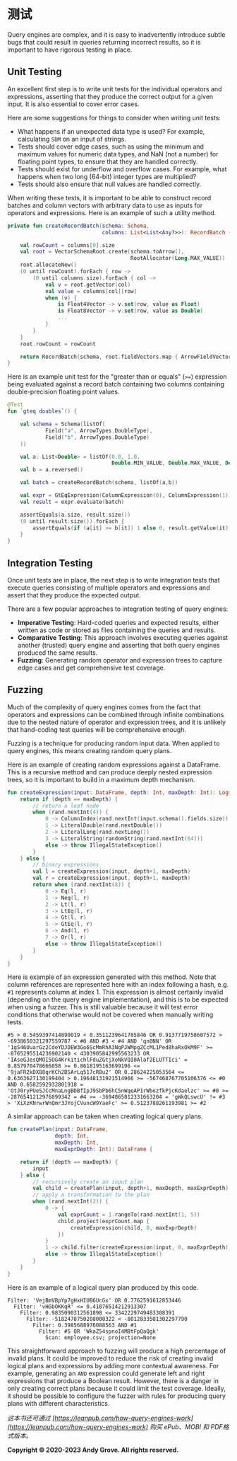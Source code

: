# 测试

Query engines are complex, and it is easy to inadvertently introduce subtle bugs that could result in queries returning incorrect results, so it is important to have rigorous testing in place.

## Unit Testing
An excellent first step is to write unit tests for the individual operators and expressions, asserting that they produce the correct output for a given input. It is also essential to cover error cases.

Here are some suggestions for things to consider when writing unit tests:

- What happens if an unexpected data type is used? For example, calculating `SUM` on an input of strings.
- Tests should cover edge cases, such as using the minimum and maximum values for numeric data types, and NaN (not a number) for floating point types, to ensure that they are handled correctly.
- Tests should exist for underflow and overflow cases. For example, what happens when two long (64-bit) integer types are multiplied?
- Tests should also ensure that null values are handled correctly.

When writing these tests, it is important to be able to construct record batches and column vectors with arbitrary data to use as inputs for operators and expressions. Here is an example of such a utility method.

```kotlin
private fun createRecordBatch(schema: Schema,
                              columns: List<List<Any?>>): RecordBatch {

    val rowCount = columns[0].size
    val root = VectorSchemaRoot.create(schema.toArrow(),
                                       RootAllocator(Long.MAX_VALUE))
    root.allocateNew()
    (0 until rowCount).forEach { row ->
        (0 until columns.size).forEach { col ->
            val v = root.getVector(col)
            val value = columns[col][row]
            when (v) {
                is Float4Vector -> v.set(row, value as Float)
                is Float8Vector -> v.set(row, value as Double)
                ...
            }
        }
    }
    root.rowCount = rowCount

    return RecordBatch(schema, root.fieldVectors.map { ArrowFieldVector(it) })
}
```

Here is an example unit test for the "greater than or equals" (`>=`) expression being evaluated against a record batch containing two columns containing double-precision floating point values.

```kotlin
@Test
fun `gteq doubles`() {

    val schema = Schema(listOf(
            Field("a", ArrowTypes.DoubleType),
            Field("b", ArrowTypes.DoubleType)
    ))

    val a: List<Double> = listOf(0.0, 1.0,
                                 Double.MIN_VALUE, Double.MAX_VALUE, Double.NaN)
    val b = a.reversed()

    val batch = createRecordBatch(schema, listOf(a,b))

    val expr = GtEqExpression(ColumnExpression(0), ColumnExpression(1))
    val result = expr.evaluate(batch)

    assertEquals(a.size, result.size())
    (0 until result.size()).forEach {
        assertEquals(if (a[it] >= b[it]) 1 else 0, result.getValue(it))
    }
}
```

## Integration Testing

Once unit tests are in place, the next step is to write integration tests that execute queries consisting of multiple operators and expressions and assert that they produce the expected output.

There are a few popular approaches to integration testing of query engines:

- **Imperative Testing**: Hard-coded queries and expected results, either written as code or stored as files containing the queries and results.
- **Comparative Testing**: This approach involves executing queries against another (trusted) query engine and asserting that both query engines produced the same results.
- **Fuzzing**: Generating random operator and expression trees to capture edge cases and get comprehensive test coverage.

## Fuzzing

Much of the complexity of query engines comes from the fact that operators and expressions can be combined through infinite combinations due to the nested nature of operator and expression trees, and it is unlikely that hand-coding test queries will be comprehensive enough.

Fuzzing is a technique for producing random input data. When applied to query engines, this means creating random query plans.

Here is an example of creating random expressions against a DataFrame. This is a recursive method and can produce deeply nested expression trees, so it is important to build in a maximum depth mechanism.

```kotlin
fun createExpression(input: DataFrame, depth: Int, maxDepth: Int): LogicalExpr {
    return if (depth == maxDepth) {
        // return a leaf node
        when (rand.nextInt(4)) {
            0 -> ColumnIndex(rand.nextInt(input.schema().fields.size))
            1 -> LiteralDouble(rand.nextDouble())
            2 -> LiteralLong(rand.nextLong())
            3 -> LiteralString(randomString(rand.nextInt(64)))
            else -> throw IllegalStateException()
        }
    } else {
        // binary expressions
        val l = createExpression(input, depth+1, maxDepth)
        val r = createExpression(input, depth+1, maxDepth)
        return when (rand.nextInt(8)) {
            0 -> Eq(l, r)
            1 -> Neq(l, r)
            2 -> Lt(l, r)
            3 -> LtEq(l, r)
            4 -> Gt(l, r)
            5 -> GtEq(l, r)
            6 -> And(l, r)
            7 -> Or(l, r)
            else -> throw IllegalStateException()
        }
    }
}
```

Here is example of an expression generated with this method. Note that column references are represented here with an index following a hash, e.g. `#1` represents column at index 1. This expression is almost certainly invalid (depending on the query engine implementation), and this is to be expected when using a fuzzer. This is still valuable because it will test error conditions that otherwise would not be covered when manually writing tests.

```
#5 > 0.5459397414890019 < 0.3511239641785846 OR 0.9137719758607572 > -6938650321297559787 < #0 AND #3 < #4 AND 'qn0NN' OR '1gS46UuarGz2CdeYDJDEW3Go6ScMmRhA3NgPJWMpgZCcML1Ped8haRxOkM9F' >= -8765295514236902140 < 4303905842995563233 OR 'IAseGJesQMOI5OG4KrkitichlFduZGtjXoNkVQI0Alaf2ELUTTIci' = 0.857970478666058 >= 0.8618195163699196 <= '9jaFR2kDX88qrKCh2BSArLq517cR8u2' OR 0.28624225053564 <= 0.6363627130199404 > 0.19648131921514966 >= -567468767705106376 <= #0 AND 0.6582592932801918 = 'OtJ0ryPUeSJCcMnaLngBDBfIpJ9SbPb6hC5nWqeAP1rWbozfkPjcKdaelzc' >= #0 >= -2876541212976899342 = #4 >= -3694865812331663204 = 'gWkQLswcU' != #3 > 'XiXzKNrwrWnQmr3JYojCVuncW9YaeFc' >= 0.5123788261193981 >= #2
```

A similar approach can be taken when creating logical query plans.

```kotlin
fun createPlan(input: DataFrame,
               depth: Int,
               maxDepth: Int,
               maxExprDepth: Int): DataFrame {

    return if (depth == maxDepth) {
        input
    } else {
        // recursively create an input plan
        val child = createPlan(input, depth+1, maxDepth, maxExprDepth)
        // apply a transformation to the plan
        when (rand.nextInt(2)) {
            0 -> {
                val exprCount = 1.rangeTo(rand.nextInt(1, 5))
                child.project(exprCount.map {
                    createExpression(child, 0, maxExprDepth)
                })
            }
            1 -> child.filter(createExpression(input, 0, maxExprDepth))
            else -> throw IllegalStateException()
        }
    }
}
```

Here is an example of a logical query plan produced by this code.

```
Filter: 'VejBmVBpYp7gHxHIUB6UcGx' OR 0.7762591612853446
  Filter: 'vHGbOKKqR' <= 0.41876514212913307
    Filter: 0.9835090312561898 <= 3342229749483308391
      Filter: -5182478750208008322 < -8012833501302297790
        Filter: 0.3985688976088563 AND #1
          Filter: #5 OR 'WkaZ54spnoI4MBtFpQaQgk'
            Scan: employee.csv; projection=None
```

This straightforward approach to fuzzing will produce a high percentage of invalid plans. It could be improved to reduce the risk of creating invalid logical plans and expressions by adding more contextual awareness. For example, generating an `AND` expression could generate left and right expressions that produce a Boolean result. However, there is a danger in only creating correct plans because it could limit the test coverage. Ideally, it should be possible to configure the fuzzer with rules for producing query plans with different characteristics.

*这本书还可通过 [https://leanpub.com/how-query-engines-work](https://leanpub.com/how-query-engines-work) 购买 ePub、MOBI 和 PDF格式版本。*

**Copyright © 2020-2023 Andy Grove. All rights reserved.**
